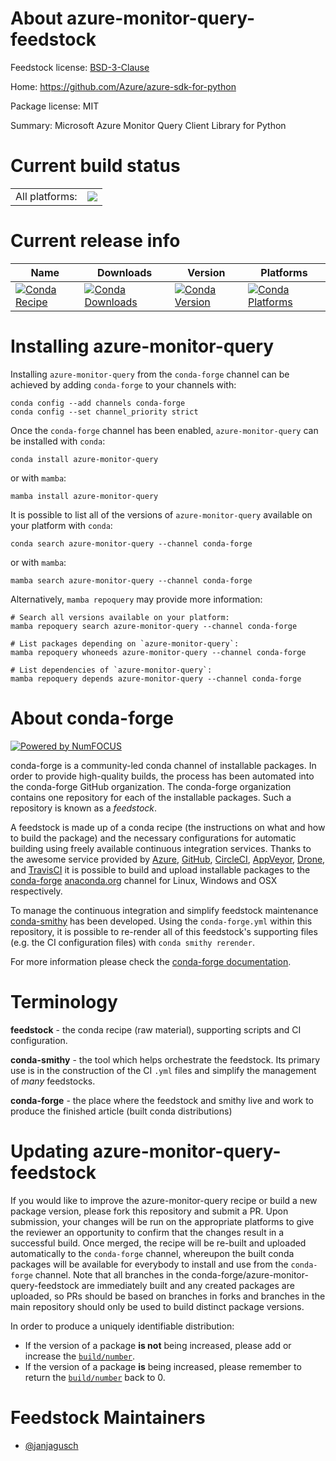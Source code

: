 About azure-monitor-query-feedstock
===================================

Feedstock license: [BSD-3-Clause](https://github.com/conda-forge/azure-monitor-query-feedstock/blob/main/LICENSE.txt)

Home: https://github.com/Azure/azure-sdk-for-python

Package license: MIT

Summary: Microsoft Azure Monitor Query Client Library for Python

Current build status
====================


<table><tr><td>All platforms:</td>
    <td>
      <a href="https://dev.azure.com/conda-forge/feedstock-builds/_build/latest?definitionId=25631&branchName=main">
        <img src="https://dev.azure.com/conda-forge/feedstock-builds/_apis/build/status/azure-monitor-query-feedstock?branchName=main">
      </a>
    </td>
  </tr>
</table>

Current release info
====================

| Name | Downloads | Version | Platforms |
| --- | --- | --- | --- |
| [![Conda Recipe](https://img.shields.io/badge/recipe-azure--monitor--query-green.svg)](https://anaconda.org/conda-forge/azure-monitor-query) | [![Conda Downloads](https://img.shields.io/conda/dn/conda-forge/azure-monitor-query.svg)](https://anaconda.org/conda-forge/azure-monitor-query) | [![Conda Version](https://img.shields.io/conda/vn/conda-forge/azure-monitor-query.svg)](https://anaconda.org/conda-forge/azure-monitor-query) | [![Conda Platforms](https://img.shields.io/conda/pn/conda-forge/azure-monitor-query.svg)](https://anaconda.org/conda-forge/azure-monitor-query) |

Installing azure-monitor-query
==============================

Installing `azure-monitor-query` from the `conda-forge` channel can be achieved by adding `conda-forge` to your channels with:

```
conda config --add channels conda-forge
conda config --set channel_priority strict
```

Once the `conda-forge` channel has been enabled, `azure-monitor-query` can be installed with `conda`:

```
conda install azure-monitor-query
```

or with `mamba`:

```
mamba install azure-monitor-query
```

It is possible to list all of the versions of `azure-monitor-query` available on your platform with `conda`:

```
conda search azure-monitor-query --channel conda-forge
```

or with `mamba`:

```
mamba search azure-monitor-query --channel conda-forge
```

Alternatively, `mamba repoquery` may provide more information:

```
# Search all versions available on your platform:
mamba repoquery search azure-monitor-query --channel conda-forge

# List packages depending on `azure-monitor-query`:
mamba repoquery whoneeds azure-monitor-query --channel conda-forge

# List dependencies of `azure-monitor-query`:
mamba repoquery depends azure-monitor-query --channel conda-forge
```


About conda-forge
=================

[![Powered by
NumFOCUS](https://img.shields.io/badge/powered%20by-NumFOCUS-orange.svg?style=flat&colorA=E1523D&colorB=007D8A)](https://numfocus.org)

conda-forge is a community-led conda channel of installable packages.
In order to provide high-quality builds, the process has been automated into the
conda-forge GitHub organization. The conda-forge organization contains one repository
for each of the installable packages. Such a repository is known as a *feedstock*.

A feedstock is made up of a conda recipe (the instructions on what and how to build
the package) and the necessary configurations for automatic building using freely
available continuous integration services. Thanks to the awesome service provided by
[Azure](https://azure.microsoft.com/en-us/services/devops/), [GitHub](https://github.com/),
[CircleCI](https://circleci.com/), [AppVeyor](https://www.appveyor.com/),
[Drone](https://cloud.drone.io/welcome), and [TravisCI](https://travis-ci.com/)
it is possible to build and upload installable packages to the
[conda-forge](https://anaconda.org/conda-forge) [anaconda.org](https://anaconda.org/)
channel for Linux, Windows and OSX respectively.

To manage the continuous integration and simplify feedstock maintenance
[conda-smithy](https://github.com/conda-forge/conda-smithy) has been developed.
Using the ``conda-forge.yml`` within this repository, it is possible to re-render all of
this feedstock's supporting files (e.g. the CI configuration files) with ``conda smithy rerender``.

For more information please check the [conda-forge documentation](https://conda-forge.org/docs/).

Terminology
===========

**feedstock** - the conda recipe (raw material), supporting scripts and CI configuration.

**conda-smithy** - the tool which helps orchestrate the feedstock.
                   Its primary use is in the construction of the CI ``.yml`` files
                   and simplify the management of *many* feedstocks.

**conda-forge** - the place where the feedstock and smithy live and work to
                  produce the finished article (built conda distributions)


Updating azure-monitor-query-feedstock
======================================

If you would like to improve the azure-monitor-query recipe or build a new
package version, please fork this repository and submit a PR. Upon submission,
your changes will be run on the appropriate platforms to give the reviewer an
opportunity to confirm that the changes result in a successful build. Once
merged, the recipe will be re-built and uploaded automatically to the
`conda-forge` channel, whereupon the built conda packages will be available for
everybody to install and use from the `conda-forge` channel.
Note that all branches in the conda-forge/azure-monitor-query-feedstock are
immediately built and any created packages are uploaded, so PRs should be based
on branches in forks and branches in the main repository should only be used to
build distinct package versions.

In order to produce a uniquely identifiable distribution:
 * If the version of a package **is not** being increased, please add or increase
   the [``build/number``](https://docs.conda.io/projects/conda-build/en/latest/resources/define-metadata.html#build-number-and-string).
 * If the version of a package **is** being increased, please remember to return
   the [``build/number``](https://docs.conda.io/projects/conda-build/en/latest/resources/define-metadata.html#build-number-and-string)
   back to 0.

Feedstock Maintainers
=====================

* [@janjagusch](https://github.com/janjagusch/)

